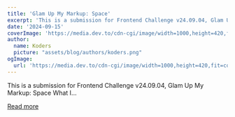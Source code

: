 ```yaml
---
title: 'Glam Up My Markup: Space'
excerpt: 'This is a submission for Frontend Challenge v24.09.04, Glam Up My Markup: Space           What I...'
date: '2024-09-15'
coverImage: 'https://media.dev.to/cdn-cgi/image/width=1000,height=420,fit=cover,gravity=auto,format=auto/https%3A%2F%2Fdev-to-uploads.s3.amazonaws.com%2Fuploads%2Farticles%2Fr7efr9ajxaw257f1sv4q.png'
author:
  name: Koders
  picture: "assets/blog/authors/koders.png"
ogImage:
  url: 'https://media.dev.to/cdn-cgi/image/width=1000,height=420,fit=cover,gravity=auto,format=auto/https%3A%2F%2Fdev-to-uploads.s3.amazonaws.com%2Fuploads%2Farticles%2Fr7efr9ajxaw257f1sv4q.png'
---
```


This is a submission for Frontend Challenge v24.09.04, Glam Up My Markup: Space           What I...

[Read more](https://dev.to/davidthaddeus/glam-up-my-markup-space-3dki)
